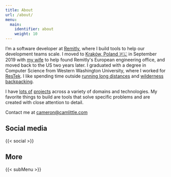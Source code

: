 ```yaml
---
title: About
url: /about/
menu: 
  main:
    identifier: about
    weight: 10
---
```


I’m a software developer at [Remitly](https://www.remitly.com/home/about), where
I build tools to help our development teams scale. I moved to 
[Kraków, Poland 🇵🇱](https://aackleinkrakow.blogspot.com) in September 2019 with
[my wife](https://aishalittle.com) to help found Remitly's European engineering
office, and moved back to the US two years later. I graduated with a degree in
Computer Science from Western Washington University, where I worked for
[ResTek](https://web.archive.org/web/20150423102116/http://restek.wwu.edu/).
I like spending time outside
[running long distances](https://www.strava.com/athletes/14856714) and
[wilderness backpacking](https://www.gaiagps.com/profile/13832/Cameron/).

I have [lots of](/tags/project/) [projects](/projects/) across a variety of
domains and technologies. My favorite things to build are tools that solve
specific problems and are created with close attention to detail.

Contact me at <cameron@camlittle.com>

## Social media

{{< social >}}

## More

{{< subMenu >}}
